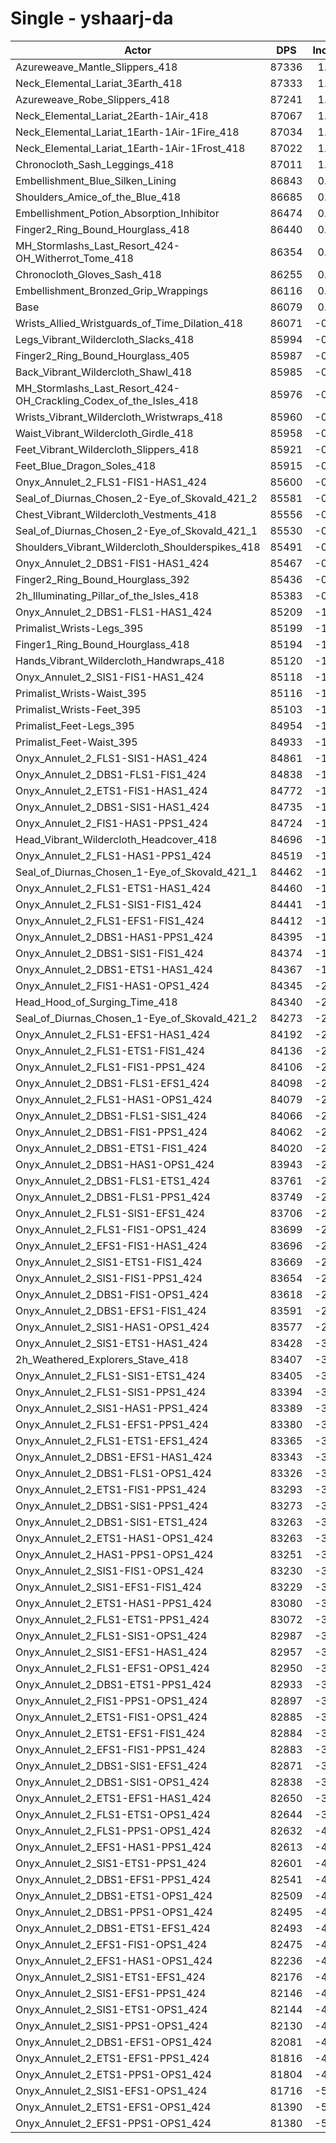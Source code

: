 # Single - yshaarj-da
| Actor | DPS | Increase |
|---|:---:|:---:|
|Azureweave_Mantle_Slippers_418|87336|1.46%|
|Neck_Elemental_Lariat_3Earth_418|87333|1.46%|
|Azureweave_Robe_Slippers_418|87241|1.35%|
|Neck_Elemental_Lariat_2Earth-1Air_418|87067|1.15%|
|Neck_Elemental_Lariat_1Earth-1Air-1Fire_418|87034|1.11%|
|Neck_Elemental_Lariat_1Earth-1Air-1Frost_418|87022|1.10%|
|Chronocloth_Sash_Leggings_418|87011|1.08%|
|Embellishment_Blue_Silken_Lining|86843|0.89%|
|Shoulders_Amice_of_the_Blue_418|86685|0.70%|
|Embellishment_Potion_Absorption_Inhibitor|86474|0.46%|
|Finger2_Ring_Bound_Hourglass_418|86440|0.42%|
|MH_Stormlashs_Last_Resort_424-OH_Witherrot_Tome_418|86354|0.32%|
|Chronocloth_Gloves_Sash_418|86255|0.20%|
|Embellishment_Bronzed_Grip_Wrappings|86116|0.04%|
|Base|86079|0.00%|
|Wrists_Allied_Wristguards_of_Time_Dilation_418|86071|-0.01%|
|Legs_Vibrant_Wildercloth_Slacks_418|85994|-0.10%|
|Finger2_Ring_Bound_Hourglass_405|85987|-0.11%|
|Back_Vibrant_Wildercloth_Shawl_418|85985|-0.11%|
|MH_Stormlashs_Last_Resort_424-OH_Crackling_Codex_of_the_Isles_418|85976|-0.12%|
|Wrists_Vibrant_Wildercloth_Wristwraps_418|85960|-0.14%|
|Waist_Vibrant_Wildercloth_Girdle_418|85958|-0.14%|
|Feet_Vibrant_Wildercloth_Slippers_418|85921|-0.18%|
|Feet_Blue_Dragon_Soles_418|85915|-0.19%|
|Onyx_Annulet_2_FLS1-FIS1-HAS1_424|85600|-0.56%|
|Seal_of_Diurnas_Chosen_2-Eye_of_Skovald_421_2|85581|-0.58%|
|Chest_Vibrant_Wildercloth_Vestments_418|85556|-0.61%|
|Seal_of_Diurnas_Chosen_2-Eye_of_Skovald_421_1|85530|-0.64%|
|Shoulders_Vibrant_Wildercloth_Shoulderspikes_418|85491|-0.68%|
|Onyx_Annulet_2_DBS1-FIS1-HAS1_424|85467|-0.71%|
|Finger2_Ring_Bound_Hourglass_392|85436|-0.75%|
|2h_Illuminating_Pillar_of_the_Isles_418|85383|-0.81%|
|Onyx_Annulet_2_DBS1-FLS1-HAS1_424|85209|-1.01%|
|Primalist_Wrists-Legs_395|85199|-1.02%|
|Finger1_Ring_Bound_Hourglass_418|85194|-1.03%|
|Hands_Vibrant_Wildercloth_Handwraps_418|85120|-1.11%|
|Onyx_Annulet_2_SIS1-FIS1-HAS1_424|85118|-1.12%|
|Primalist_Wrists-Waist_395|85116|-1.12%|
|Primalist_Wrists-Feet_395|85103|-1.13%|
|Primalist_Feet-Legs_395|84954|-1.31%|
|Primalist_Feet-Waist_395|84933|-1.33%|
|Onyx_Annulet_2_FLS1-SIS1-HAS1_424|84861|-1.42%|
|Onyx_Annulet_2_DBS1-FLS1-FIS1_424|84838|-1.44%|
|Onyx_Annulet_2_ETS1-FIS1-HAS1_424|84772|-1.52%|
|Onyx_Annulet_2_DBS1-SIS1-HAS1_424|84735|-1.56%|
|Onyx_Annulet_2_FIS1-HAS1-PPS1_424|84724|-1.57%|
|Head_Vibrant_Wildercloth_Headcover_418|84696|-1.61%|
|Onyx_Annulet_2_FLS1-HAS1-PPS1_424|84519|-1.81%|
|Seal_of_Diurnas_Chosen_1-Eye_of_Skovald_421_1|84462|-1.88%|
|Onyx_Annulet_2_FLS1-ETS1-HAS1_424|84460|-1.88%|
|Onyx_Annulet_2_FLS1-SIS1-FIS1_424|84441|-1.90%|
|Onyx_Annulet_2_FLS1-EFS1-FIS1_424|84412|-1.94%|
|Onyx_Annulet_2_DBS1-HAS1-PPS1_424|84395|-1.96%|
|Onyx_Annulet_2_DBS1-SIS1-FIS1_424|84374|-1.98%|
|Onyx_Annulet_2_DBS1-ETS1-HAS1_424|84367|-1.99%|
|Onyx_Annulet_2_FIS1-HAS1-OPS1_424|84345|-2.02%|
|Head_Hood_of_Surging_Time_418|84340|-2.02%|
|Seal_of_Diurnas_Chosen_1-Eye_of_Skovald_421_2|84273|-2.10%|
|Onyx_Annulet_2_FLS1-EFS1-HAS1_424|84192|-2.19%|
|Onyx_Annulet_2_FLS1-ETS1-FIS1_424|84136|-2.26%|
|Onyx_Annulet_2_FLS1-FIS1-PPS1_424|84106|-2.29%|
|Onyx_Annulet_2_DBS1-FLS1-EFS1_424|84098|-2.30%|
|Onyx_Annulet_2_FLS1-HAS1-OPS1_424|84079|-2.32%|
|Onyx_Annulet_2_DBS1-FLS1-SIS1_424|84066|-2.34%|
|Onyx_Annulet_2_DBS1-FIS1-PPS1_424|84062|-2.34%|
|Onyx_Annulet_2_DBS1-ETS1-FIS1_424|84020|-2.39%|
|Onyx_Annulet_2_DBS1-HAS1-OPS1_424|83943|-2.48%|
|Onyx_Annulet_2_DBS1-FLS1-ETS1_424|83761|-2.69%|
|Onyx_Annulet_2_DBS1-FLS1-PPS1_424|83749|-2.71%|
|Onyx_Annulet_2_FLS1-SIS1-EFS1_424|83706|-2.76%|
|Onyx_Annulet_2_FLS1-FIS1-OPS1_424|83699|-2.76%|
|Onyx_Annulet_2_EFS1-FIS1-HAS1_424|83696|-2.77%|
|Onyx_Annulet_2_SIS1-ETS1-FIS1_424|83669|-2.80%|
|Onyx_Annulet_2_SIS1-FIS1-PPS1_424|83654|-2.82%|
|Onyx_Annulet_2_DBS1-FIS1-OPS1_424|83618|-2.86%|
|Onyx_Annulet_2_DBS1-EFS1-FIS1_424|83591|-2.89%|
|Onyx_Annulet_2_SIS1-HAS1-OPS1_424|83577|-2.91%|
|Onyx_Annulet_2_SIS1-ETS1-HAS1_424|83428|-3.08%|
|2h_Weathered_Explorers_Stave_418|83407|-3.10%|
|Onyx_Annulet_2_FLS1-SIS1-ETS1_424|83405|-3.11%|
|Onyx_Annulet_2_FLS1-SIS1-PPS1_424|83394|-3.12%|
|Onyx_Annulet_2_SIS1-HAS1-PPS1_424|83389|-3.13%|
|Onyx_Annulet_2_FLS1-EFS1-PPS1_424|83380|-3.14%|
|Onyx_Annulet_2_FLS1-ETS1-EFS1_424|83365|-3.15%|
|Onyx_Annulet_2_DBS1-EFS1-HAS1_424|83343|-3.18%|
|Onyx_Annulet_2_DBS1-FLS1-OPS1_424|83326|-3.20%|
|Onyx_Annulet_2_ETS1-FIS1-PPS1_424|83293|-3.24%|
|Onyx_Annulet_2_DBS1-SIS1-PPS1_424|83273|-3.26%|
|Onyx_Annulet_2_DBS1-SIS1-ETS1_424|83263|-3.27%|
|Onyx_Annulet_2_ETS1-HAS1-OPS1_424|83263|-3.27%|
|Onyx_Annulet_2_HAS1-PPS1-OPS1_424|83251|-3.29%|
|Onyx_Annulet_2_SIS1-FIS1-OPS1_424|83230|-3.31%|
|Onyx_Annulet_2_SIS1-EFS1-FIS1_424|83229|-3.31%|
|Onyx_Annulet_2_ETS1-HAS1-PPS1_424|83080|-3.48%|
|Onyx_Annulet_2_FLS1-ETS1-PPS1_424|83072|-3.49%|
|Onyx_Annulet_2_FLS1-SIS1-OPS1_424|82987|-3.59%|
|Onyx_Annulet_2_SIS1-EFS1-HAS1_424|82957|-3.63%|
|Onyx_Annulet_2_FLS1-EFS1-OPS1_424|82950|-3.64%|
|Onyx_Annulet_2_DBS1-ETS1-PPS1_424|82933|-3.65%|
|Onyx_Annulet_2_FIS1-PPS1-OPS1_424|82897|-3.70%|
|Onyx_Annulet_2_ETS1-FIS1-OPS1_424|82885|-3.71%|
|Onyx_Annulet_2_ETS1-EFS1-FIS1_424|82884|-3.71%|
|Onyx_Annulet_2_EFS1-FIS1-PPS1_424|82883|-3.71%|
|Onyx_Annulet_2_DBS1-SIS1-EFS1_424|82871|-3.73%|
|Onyx_Annulet_2_DBS1-SIS1-OPS1_424|82838|-3.77%|
|Onyx_Annulet_2_ETS1-EFS1-HAS1_424|82650|-3.98%|
|Onyx_Annulet_2_FLS1-ETS1-OPS1_424|82644|-3.99%|
|Onyx_Annulet_2_FLS1-PPS1-OPS1_424|82632|-4.00%|
|Onyx_Annulet_2_EFS1-HAS1-PPS1_424|82613|-4.03%|
|Onyx_Annulet_2_SIS1-ETS1-PPS1_424|82601|-4.04%|
|Onyx_Annulet_2_DBS1-EFS1-PPS1_424|82541|-4.11%|
|Onyx_Annulet_2_DBS1-ETS1-OPS1_424|82509|-4.15%|
|Onyx_Annulet_2_DBS1-PPS1-OPS1_424|82495|-4.16%|
|Onyx_Annulet_2_DBS1-ETS1-EFS1_424|82493|-4.17%|
|Onyx_Annulet_2_EFS1-FIS1-OPS1_424|82475|-4.19%|
|Onyx_Annulet_2_EFS1-HAS1-OPS1_424|82236|-4.46%|
|Onyx_Annulet_2_SIS1-ETS1-EFS1_424|82176|-4.53%|
|Onyx_Annulet_2_SIS1-EFS1-PPS1_424|82146|-4.57%|
|Onyx_Annulet_2_SIS1-ETS1-OPS1_424|82144|-4.57%|
|Onyx_Annulet_2_SIS1-PPS1-OPS1_424|82130|-4.59%|
|Onyx_Annulet_2_DBS1-EFS1-OPS1_424|82081|-4.65%|
|Onyx_Annulet_2_ETS1-EFS1-PPS1_424|81816|-4.95%|
|Onyx_Annulet_2_ETS1-PPS1-OPS1_424|81804|-4.97%|
|Onyx_Annulet_2_SIS1-EFS1-OPS1_424|81716|-5.07%|
|Onyx_Annulet_2_ETS1-EFS1-OPS1_424|81390|-5.45%|
|Onyx_Annulet_2_EFS1-PPS1-OPS1_424|81380|-5.46%|
